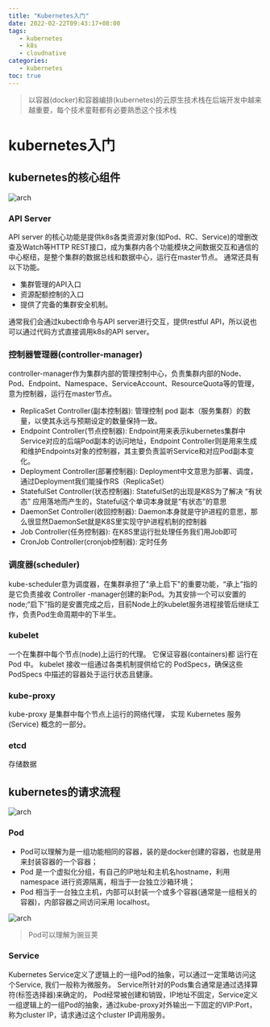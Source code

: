 ```yaml
---
title: "Kubernetes入门"
date: 2022-02-22T09:43:17+08:00
tags:
   - kubernetes
   - k8s
   - cloudnative
categories:
   - kubernetes 
toc: true
---
```


> 以容器(docker)和容器编排(kubernetes)的云原生技术栈在后端开发中越来越重要，每个技术童鞋都有必要熟悉这个技术栈

# kubernetes入门

## kubernetes的核心组件
![arch](./components-of-kubernetes.svg)

### API Server

API server 的核心功能是提供k8s各类资源对象(如Pod、RC、Service)的增删改查及Watch等HTTP REST接口，成为集群内各个功能模块之间数据交互和通信的中心枢纽，是整个集群的数据总线和数据中心，运行在master节点。 
通常还具有以下功能。

- 集群管理的API入口
- 资源配额控制的入口
- 提供了完备的集群安全机制。

通常我们会通过kubectl命令与API server进行交互，提供restful API，所以说也可以通过代码方式直接调用k8s的API server。

### 控制器管理器(controller-manager)
controller-manager作为集群内部的管理控制中心，负责集群内部的Node、Pod、Endpoint、Namespace、ServiceAccount、ResourceQuota等的管理，意为控制器，运行在master节点。

- ReplicaSet Controller(副本控制器): 管理控制 pod 副本（服务集群）的数量，以使其永远与预期设定的数量保持一致。
- Endpoint Controller(节点控制器): Endpoint用来表示kubernetes集群中Service对应的后端Pod副本的访问地址，Endpoint Controller则是用来生成和维护Endpoints对象的控制器，其主要负责监听Service和对应Pod副本变化。
- Deployment Controller(部署控制器): Deployment中文意思为部署、调度，通过Deployment我们能操作RS（ReplicaSet）
- StatefulSet Controller(状态控制器): StatefulSet的出现是K8S为了解决 “有状态” 应用落地而产生的，Stateful这个单词本身就是“有状态”的意思 
- DaemonSet Controller(收回控制器): Daemon本身就是守护进程的意思，那么很显然DaemonSet就是K8S里实现守护进程机制的控制器
- Job Controller(任务控制器): 在K8S里运行批处理任务我们用Job即可
- CronJob Controller(cronjob控制器): 定时任务

### 调度器(scheduler)

kube-scheduler意为调度器，在集群承担了"承上启下"的重要功能，“承上”指的是它负责接收 Controller -manager创建的新Pod。为其安排一个可以安置的node;“启下”指的是安置完成之后，目前Node上的kubelet服务进程接管后继续工作，负责Pod生命周期中的下半生。

### kubelet

一个在集群中每个节点(node)上运行的代理。 它保证容器(containers)都 运行在 Pod 中。 kubelet 接收一组通过各类机制提供给它的 PodSpecs，确保这些 PodSpecs 中描述的容器处于运行状态且健康。

### kube-proxy

kube-proxy 是集群中每个节点上运行的网络代理， 实现 Kubernetes 服务(Service) 概念的一部分。

### etcd
    
存储数据

## kubernetes的请求流程
![arch](./k8s-arch.jpg)

### Pod

- Pod可以理解为是一组功能相同的容器，装的是docker创建的容器，也就是用来封装容器的一个容器；
- Pod 是一个虚拟化分组，有自己的IP地址和主机名hostname，利用namespace 进行资源隔离，相当于一台独立沙箱环境；
- Pod 相当于一台独立主机，内部可以封装一个或多个容器(通常是一组相关的容器)，内部容器之间访问采用 localhost。

![arch](./pod.png)

> Pod可以理解为豌豆荚

### Service

Kubernetes Service定义了逻辑上的一组Pod的抽象，可以通过一定策略访问这个Service, 我们一般称为微服务。 Service所针对的Pods集合通常是通过选择算符(标签选择器)来确定的，
Pod经常被创建和销毁，IP地址不固定，Service定义一组逻辑上的一组Pod的抽象，通过kube-proxy对外输出一下固定的VIP:Port，称为cluster IP，请求通过这个cluster IP调用服务。



